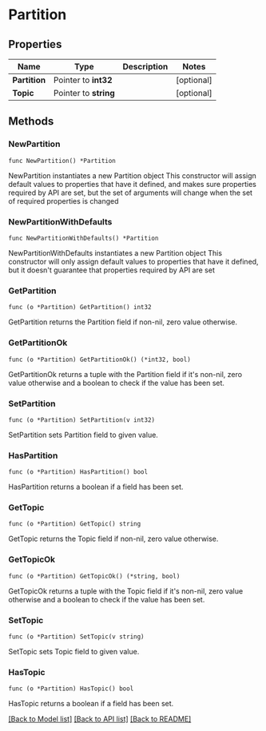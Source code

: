 # Partition

## Properties

Name | Type | Description | Notes
------------ | ------------- | ------------- | -------------
**Partition** | Pointer to **int32** |  | [optional] 
**Topic** | Pointer to **string** |  | [optional] 

## Methods

### NewPartition

`func NewPartition() *Partition`

NewPartition instantiates a new Partition object
This constructor will assign default values to properties that have it defined,
and makes sure properties required by API are set, but the set of arguments
will change when the set of required properties is changed

### NewPartitionWithDefaults

`func NewPartitionWithDefaults() *Partition`

NewPartitionWithDefaults instantiates a new Partition object
This constructor will only assign default values to properties that have it defined,
but it doesn't guarantee that properties required by API are set

### GetPartition

`func (o *Partition) GetPartition() int32`

GetPartition returns the Partition field if non-nil, zero value otherwise.

### GetPartitionOk

`func (o *Partition) GetPartitionOk() (*int32, bool)`

GetPartitionOk returns a tuple with the Partition field if it's non-nil, zero value otherwise
and a boolean to check if the value has been set.

### SetPartition

`func (o *Partition) SetPartition(v int32)`

SetPartition sets Partition field to given value.

### HasPartition

`func (o *Partition) HasPartition() bool`

HasPartition returns a boolean if a field has been set.

### GetTopic

`func (o *Partition) GetTopic() string`

GetTopic returns the Topic field if non-nil, zero value otherwise.

### GetTopicOk

`func (o *Partition) GetTopicOk() (*string, bool)`

GetTopicOk returns a tuple with the Topic field if it's non-nil, zero value otherwise
and a boolean to check if the value has been set.

### SetTopic

`func (o *Partition) SetTopic(v string)`

SetTopic sets Topic field to given value.

### HasTopic

`func (o *Partition) HasTopic() bool`

HasTopic returns a boolean if a field has been set.


[[Back to Model list]](../README.md#documentation-for-models) [[Back to API list]](../README.md#documentation-for-api-endpoints) [[Back to README]](../README.md)


